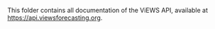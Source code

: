 This folder contains all documentation of the ViEWS API, available at https://api.viewsforecasting.org. 
